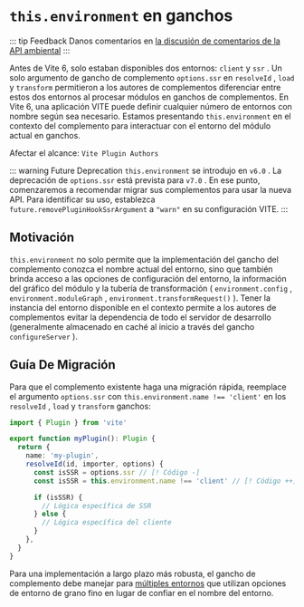 # `this.environment` en ganchos

::: tip Feedback
Danos comentarios en [la discusión de comentarios de la API ambiental](https://github.com/vitejs/vite/discussions/16358)
:::

Antes de Vite 6, solo estaban disponibles dos entornos: `client` y `ssr` . Un solo argumento de gancho de complemento `options.ssr` en `resolveId` , `load` y `transform` permitieron a los autores de complementos diferenciar entre estos dos entornos al procesar módulos en ganchos de complementos. En Vite 6, una aplicación VITE puede definir cualquier número de entornos con nombre según sea necesario. Estamos presentando `this.environment` en el contexto del complemento para interactuar con el entorno del módulo actual en ganchos.

Afectar el alcance: `Vite Plugin Authors`

::: warning Future Deprecation
`this.environment` se introdujo en `v6.0` . La deprecación de `options.ssr` está prevista para `v7.0` . En ese punto, comenzaremos a recomendar migrar sus complementos para usar la nueva API. Para identificar su uso, establezca `future.removePluginHookSsrArgument` a `"warn"` en su configuración VITE.
:::

## Motivación

`this.environment` no solo permite que la implementación del gancho del complemento conozca el nombre actual del entorno, sino que también brinda acceso a las opciones de configuración del entorno, la información del gráfico del módulo y la tubería de transformación ( `environment.config` , `environment.moduleGraph` , `environment.transformRequest()` ). Tener la instancia del entorno disponible en el contexto permite a los autores de complementos evitar la dependencia de todo el servidor de desarrollo (generalmente almacenado en caché al inicio a través del gancho `configureServer` ).

## Guía De Migración

Para que el complemento existente haga una migración rápida, reemplace el argumento `options.ssr` con `this.environment.name !== 'client'` en los `resolveId` , `load` y `transform` ganchos:

```ts
import { Plugin } from 'vite'

export function myPlugin(): Plugin {
  return {
    name: 'my-plugin',
    resolveId(id, importer, options) {
      const isSSR = options.ssr // [! Código -]
      const isSSR = this.environment.name !== 'client' // [! Código ++]

      if (isSSR) {
        // Lógica específica de SSR
      } else {
        // Lógica específica del cliente
      }
    },
  }
}
```

Para una implementación a largo plazo más robusta, el gancho de complemento debe manejar para [múltiples entornos](/es/guide/api-environment.html#accessing-the-current-environment-in-hooks) que utilizan opciones de entorno de grano fino en lugar de confiar en el nombre del entorno.
